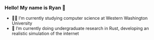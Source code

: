 ### Hello! My name is Ryan 👋

- 🧑‍🎓 I’m currently studying computer science at Western Washington University
- 🔭 I’m currently doing undergraduate research in Rust, developing an realistic simulation of the internet

<!--
**rvbcldud/rvbcldud** is a ✨ _special_ ✨ repository because its `README.md` (this file) appears on your GitHub profile.

Here are some ideas to get you started:

- 🔭 I’m currently working on ...
- 🌱 I’m currently learning ...
- 👯 I’m looking to collaborate on ...
- 🤔 I’m looking for help with ...
- 💬 Ask me about ...
- 📫 How to reach me: ...
- 😄 Pronouns: ...
- ⚡ Fun fact: ...
-->
